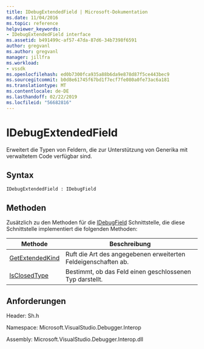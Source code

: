 ```yaml
---
title: IDebugExtendedField | Microsoft-Dokumentation
ms.date: 11/04/2016
ms.topic: reference
helpviewer_keywords:
- IDebugExtendedField interface
ms.assetid: b491499c-af57-47da-87d6-34b7398f6591
author: gregvanl
ms.author: gregvanl
manager: jillfra
ms.workload:
- vssdk
ms.openlocfilehash: ed0b7300fca935a88b6da9e878d87f5ce443bec9
ms.sourcegitcommit: b0d8e61745f67bd1f7ecf7fe080a0fe73ac6a181
ms.translationtype: MT
ms.contentlocale: de-DE
ms.lasthandoff: 02/22/2019
ms.locfileid: "56682816"
---
```

# <a name="idebugextendedfield"></a>IDebugExtendedField
Erweitert die Typen von Feldern, die zur Unterstützung von Generika mit verwaltetem Code verfügbar sind.

## <a name="syntax"></a>Syntax

```
IDebugExtendedField : IDebugField
```

## <a name="methods"></a>Methoden
 Zusätzlich zu den Methoden für die [IDebugField](../../../extensibility/debugger/reference/idebugfield.md) Schnittstelle, die diese Schnittstelle implementiert die folgenden Methoden:

|Methode|Beschreibung|
|------------|-----------------|
|[GetExtendedKind](../../../extensibility/debugger/reference/idebugextendedfield-getextendedkind.md)|Ruft die Art des angegebenen erweiterten Feldeigenschaften ab.|
|[IsClosedType](../../../extensibility/debugger/reference/idebugextendedfield-isclosedtype.md)|Bestimmt, ob das Feld einen geschlossenen Typ darstellt.|

## <a name="requirements"></a>Anforderungen
 Header: Sh.h

 Namespace: Microsoft.VisualStudio.Debugger.Interop

 Assembly: Microsoft.VisualStudio.Debugger.Interop.dll